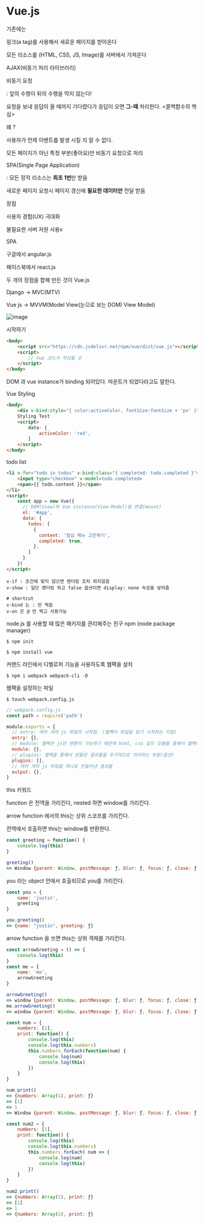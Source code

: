 # Vue.js



기존에는

링크(a tag)를 사용해서 새로운 페이지를 받아온다

모든 리소스를 (HTML, CSS, JS, Image)를 서버에서 가져온다



AJAX(비동기 처리 라이브러리)

비동기 요청

: 앞의 수행이 뒤의 수행을 막지 않는다!

요청을 보내 응답이 올 때까지 기다렸다가 응답이 오면 **그-때** 처리한다. <콜백함수의 핵심>



왜 ?

사용자가 언제 이벤트를 발생 시킬 지 알 수 없다.



모든 페이지가 아닌 특정 부분(좋아요)만 비동기 요청으로 처리



SPA(Single Page Application)

: 모든 정적 리소스는 **최초 1번**만 받음

새로운 페이지 요청시 페이지 갱신에 **필요한 데이터만** 전달 받음



장점

사용자 경험(UX) 극대화

불필요한 서버 자원 사용x



SPA

구글에서 angular.js

페이스북에서 react.js

두 개의 장점을 합해 만든 것이 Vue.js



Django -> MVC(MTV)

Vue js -> MVVM(Model View(눈으로 보는 DOM) View Model)



![image](https://user-images.githubusercontent.com/22102664/68168447-27480580-ffac-11e9-91d5-72f102bf3b69.png)



시작하기

```html
<body>
    <script src="https://cdn.jsdelivr.net/npm/vue/dist/vue.js"></script>
    <script>
        // Vue 코드가 작성될 곳
    </script>
</body>
```



DOM 과 vue instance가 binding 되어있다. 마운트가 되었다라고도 말한다.



Vue Styling

```html
<body>
    <div v-bind:style="{ color:activeColor, fontSize:fontSize + 'px' }">
    Styling Test
	<script>
        data: {
            activeColor: 'red',
        }
	</script>
</body>
```



todo list

```html
<li v-for="todo in todos" v-bind:class="{ completed: todo.completed }">
    <input type="checkbox" v-model=todo.completed>
    <span>{{ todo.content }}</span>
</li>
<script>
    const app = new Vue({
      // DOM(View)와 Vue instance(View-Model)을 연결(mount)
      el: '#app',
      data: {
        todos: [
          {
            content: '점심 메뉴 고민하기',
            completed: true,
          },
        ]
      }
    })
</script>
```



```
v-if : 조건에 맞지 않으면 랜더링 조차 하지않음
v-show : 일단 랜더링 하고 false 옵션이면 display: none 속성을 넣어줌
```



```
# shortcut
v-bind 는 : 만 찍음
v-on 은 @ 만 찍고 사용가능
```



node.js 를 사용할 때 많은 패키지를 관리해주는 친구 npm (node package manager)

```
$ npm init
```



```
$ npm install vue
```



커맨드 라인에서 디벨로퍼 기능을 사용하도록 웹팩을 설치

```
$ npm i webpack webpack-cli -D
```



웹팩을 설정하는 파일

```
$ touch webpack.config.js
```

```js
// webpack.config.js
const path = require('path')

module.exports = {
  // entry: 여러 개의 js 파일의 시작점. (웹팩이 파일을 읽기 시작하는 지점)
  entry: {},
  // module: 웹팩은 js만 변환이 가능하기 때문에 html, css 같으 모듈을 통해서 웹팩이 이해할 수 있는 것으로 변환을 해주는 곳.
  module: {},
  // plugins: 웹팩을 통해서 번들된 결과물을 추가적으로 처리하는 부분(옵션)
  plugins: [],
  // 여러 개의 js 파일을 하나로 만들어낸 결과물
  output: {},
}
```





this 키워드

function 은 전역을 가리킨다, nested 하면 window를 가리킨다.

arrow function 에서의 this는 상위 스코프를 가리킨다.



전역에서 호출하면 this는 window를 반환한다.

```javascript
const greeting = function() {
	console.log(this)
}

greeting()
=> Window {parent: Window, postMessage: ƒ, blur: ƒ, focus: ƒ, close: ƒ, …}
```



you 라는 object 안에서 호출되므로 you를 가리킨다.

```javascript
const you = {
	name: 'justin',
	greeting
}

you.greeting()
=> {name: "justin", greeting: ƒ}
```



arrow function 을 쓰면 this는 상위 객체를 가리킨다.

```javascript
const arrowGreeting = () => {
	console.log(this)
}
const me = {
	name: 'me',
	arrowGreeting
}
```

```javascript
arrowGreeting()
=> window {parent: Window, postMessage: ƒ, blur: ƒ, focus: ƒ, close: ƒ, …}
me.arrowGreeting()
=> window {parent: Window, postMessage: ƒ, blur: ƒ, focus: ƒ, close: ƒ, …}
```



```javascript
const num = {
	numbers: [1],
	print: function() {
		console.log(this)
		console.log(this.numbers)
		this.numbers.forEach(function(num) {
			console.log(num)
			console.log(this)
        })
    }
}

num.print()
=> {numbers: Array(1), print: ƒ}
=> [1]
=> 1
=> Window {parent: Window, postMessage: ƒ, blur: ƒ, focus: ƒ, close: ƒ, …}
```





```javascript
const num2 = {
	numbers: [1],
	print: function() {
		console.log(this)
		console.log(this.numbers)
		this.numbers.forEach( num => {
			console.log(num)
			console.log(this)
        })
    }
}

num2.print()
=> {numbers: Array(1), print: ƒ}
=> [1]
=> 1
=> {numbers: Array(1), print: ƒ}
```


